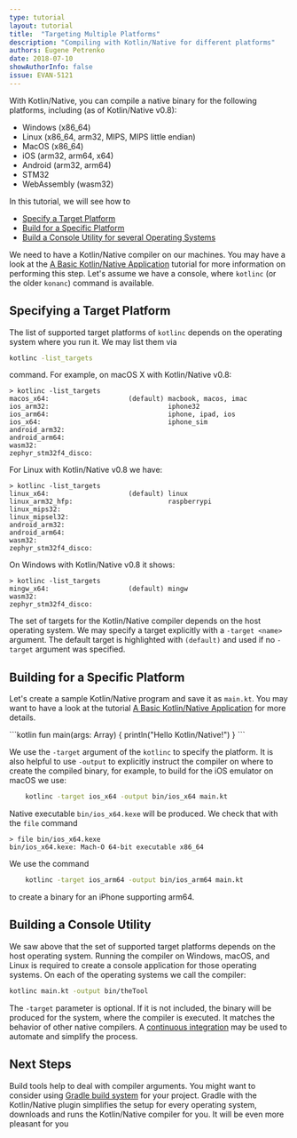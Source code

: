 ```yaml
---
type: tutorial
layout: tutorial
title:  "Targeting Multiple Platforms"
description: "Compiling with Kotlin/Native for different platforms"
authors: Eugene Petrenko
date: 2018-07-10
showAuthorInfo: false
issue: EVAN-5121
---
```


With Kotlin/Native, you can compile a native binary for 
the following platforms, including (as of Kotlin/Native v0.8): 
- Windows (x86_64)
- Linux (x86_64, arm32, MIPS, MIPS little endian)
- MacOS (x86_64)
- iOS (arm32, arm64, x64)
- Android (arm32, arm64)
- STM32
- WebAssembly (wasm32)

In this tutorial, we will see how to

* [Specify a Target Platform](#specifying-a-target-platform)
* [Build for a Specific Platform](#building-for-a-specific-platform)
* [Build a Console Utility for several Operating Systems](#building-a-console-utility)

We need to have a Kotlin/Native compiler on our machines. 
You may have a look at the
[A Basic Kotlin/Native Application](basic-kotlin-native-app.html#obtaining-the-compiler)
tutorial for more information on performing this step.
Let's assume we have a console, where `kotlinc` (or the older `konanc`) command is available. 

## Specifying a Target Platform

The list of supported target platforms of `kotlinc` depends 
on the operating system where you run it. We may list them via 

```bash
kotlinc -list_targets
```

command. For example, on macOS X with Kotlin/Native v0.8:
```
> kotlinc -list_targets
macos_x64:                    (default) macbook, macos, imac
ios_arm32:                              iphone32
ios_arm64:                              iphone, ipad, ios
ios_x64:                                iphone_sim
android_arm32:
android_arm64:
wasm32:
zephyr_stm32f4_disco:
```

For Linux with Kotlin/Native v0.8 we have:

```
> kotlinc -list_targets
linux_x64:                    (default) linux
linux_arm32_hfp:                        raspberrypi
linux_mips32:
linux_mipsel32:
android_arm32:
android_arm64:
wasm32:
zephyr_stm32f4_disco:
```

On Windows with Kotlin/Native v0.8 it shows:
```
> kotlinc -list_targets
mingw_x64:                    (default) mingw
wasm32:
zephyr_stm32f4_disco:
```

The set of targets for the Kotlin/Native compiler depends on the host operating system.
We may specify a target explicitly with a `-target <name>` argument. The default target 
is highlighted with `(default)` and used if no `-target` argument was 
specified.

## Building for a Specific Platform

Let's create a sample Kotlin/Native program and save it as `main.kt`. 
You may want to have a look at the tutorial
[A Basic Kotlin/Native Application](basic-kotlin-native-app.html#creating-hello-kotlin) for more details.

<div class="sample" markdown="1" theme="idea">
```kotlin
fun main(args: Array<String>) {
  println("Hello Kotlin/Native!")
}
```
</div>

We use the `-target` argument of the `kotlinc` to specify the platform. It is also 
helpful to use `-output` to explicitly instruct
the compiler on where to create the compiled binary, for example, to build for the iOS emulator on macOS we use:

```bash
    kotlinc -target ios_x64 -output bin/ios_x64 main.kt
``` 

Native executable `bin/ios_x64.kexe` will be produced. We check that with the `file` command 
```
> file bin/ios_x64.kexe
bin/ios_x64.kexe: Mach-O 64-bit executable x86_64
```

We use the command 
```bash
    kotlinc -target ios_arm64 -output bin/ios_arm64 main.kt
```
to create a binary for an iPhone supporting arm64. 

## Building a Console Utility

We saw above that the set of supported target platforms depends on the host operating system.
Running the compiler on Windows, macOS, and Linux is required to create a console application 
for those operating systems. On each of the operating systems we call the compiler:

```bash
kotlinc main.kt -output bin/theTool
```

The `-target` parameter is optional. If it is not included, the binary will be produced for the 
system, where the compiler is executed. It matches the behavior of other native compilers.
A [continuous integration](https://en.wikipedia.org/wiki/Continuous_integration)
may be used to automate and simplify the process. 

## Next Steps

Build tools help to deal with compiler arguments. You might want to consider 
using [Gradle build system](gradle-for-kotlin-native.html) for your project. 
Gradle with the Kotlin/Native plugin simplifies the setup for every operating system, downloads and runs 
the Kotlin/Native compiler for you. It will be even more pleasant for you
